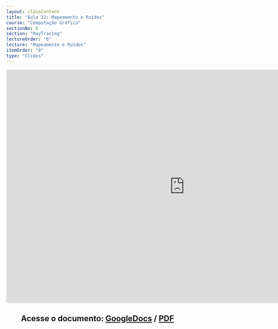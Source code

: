```yaml
---
layout: classContent
title: "Aula 22: Mapeamento e Ruídos"
course: "Computação Gráfica"
sectionNo: 0
section: "RayTracing"
lectureOrder: "6"
lecture: "Mapeamento e Ruídos"
itemOrder: "0"
type: "Slides"
---
```


<iframe src="https://docs.google.com/presentation/d/e/2PACX-1vRjRa1Iz0cMlCxwvye2qDINf90q2EEGE1R9MtF6tRKSlZlTRtlWtRGGh1_lkLfZlO9I61NHYFi3ajuQ/embed?start=false&loop=false&delayms=3000" frameborder="0" width="960" height="629" allowfullscreen="true" mozallowfullscreen="true" webkitallowfullscreen="true"></iframe>

## &nbsp;&nbsp;&nbsp;&nbsp;&nbsp;&nbsp;&nbsp;&nbsp;Acesse o documento: [GoogleDocs](https://docs.google.com/presentation/d/1UwSsV0w8ywt3l0Pqi3uefH4lEYnRgKA_GsMNUmDgRMM/preview?rm=minimal&usp=sharing) / [PDF](https://drive.google.com/file/d/1-cRe6HhHAEZzVG1NDf-LibGX7qlwZHzE/view?usp=sharing)
